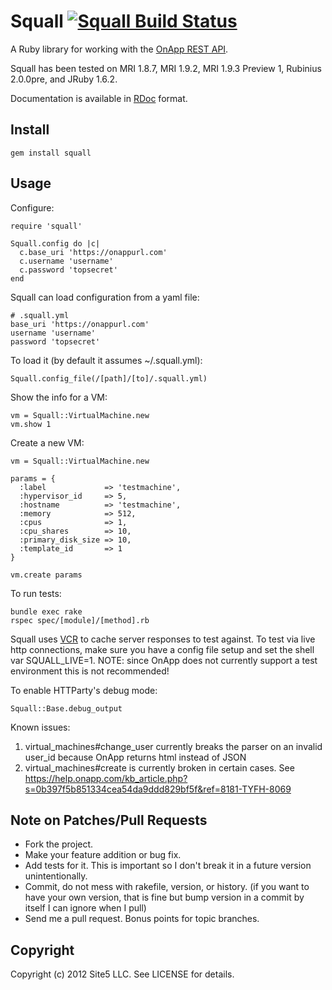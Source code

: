 Squall [![Squall Build Status][Build Icon]][Build Status]
=========================================================

A Ruby library for working with the [OnApp REST API][].

Squall has been tested on MRI 1.8.7, MRI 1.9.2, MRI 1.9.3 Preview 1,
Rubinius 2.0.0pre, and JRuby 1.6.2.

Documentation is available in [RDoc][] format.

[Build Status]: http://travis-ci.org/site5/squall
[Build Icon]: https://secure.travis-ci.org/site5/squall.png?branch=master
[OnApp REST API]: https://help.onapp.com/manual.php?m=2
[RDoc]: http://rdoc.info/github/site5/squall/master/frames

Install
-------

    gem install squall

Usage
-----

Configure:

    require 'squall'

    Squall.config do |c|
      c.base_uri 'https://onappurl.com'
      c.username 'username'
      c.password 'topsecret'
    end
    
Squall can load configuration from a yaml file:

    # .squall.yml
    base_uri 'https://onappurl.com'
    username 'username'
    password 'topsecret'
    
To load it (by default it assumes ~/.squall.yml):

    Squall.config_file(/[path]/[to]/.squall.yml)

Show the info for a VM:

    vm = Squall::VirtualMachine.new
    vm.show 1

Create a new VM:

    vm = Squall::VirtualMachine.new

    params = {
      :label             => 'testmachine',
      :hypervisor_id     => 5,
      :hostname          => 'testmachine',
      :memory            => 512,
      :cpus              => 1,
      :cpu_shares        => 10,
      :primary_disk_size => 10,
      :template_id       => 1
    }

    vm.create params
    
To run tests:

    bundle exec rake
    rspec spec/[module]/[method].rb
    
Squall uses [VCR](https://github.com/myronmarston/vcr) to cache server responses to test against. To test via live http connections, make sure you have a config file setup and set the shell var SQUALL_LIVE=1. NOTE: since OnApp does not currently support a test environment this is not recommended!

To enable HTTParty's debug mode:

    Squall::Base.debug_output
    
Known issues:

1. virtual_machines#change_user currently breaks the parser on an invalid user_id  because OnApp returns html instead of JSON
2. virtual_machines#create is currently broken in certain cases.  See https://help.onapp.com/kb_article.php?s=0b397f5b851334cea54da9ddd829bf5f&ref=8181-TYFH-8069

Note on Patches/Pull Requests
-----------------------------
 
* Fork the project.
* Make your feature addition or bug fix.
* Add tests for it. This is important so I don't break it in a
  future version unintentionally.
* Commit, do not mess with rakefile, version, or history.
  (if you want to have your own version, that is fine but bump version in a
  commit by itself I can ignore when I pull)
* Send me a pull request. Bonus points for topic branches.

Copyright
---------

Copyright (c) 2012 Site5 LLC. See LICENSE for details.
